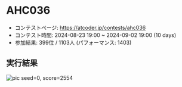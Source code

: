 # AHC036
- コンテストページ: https://atcoder.jp/contests/ahc036
- コンテスト時間: 2024-08-23 19:00 ~ 2024-09-02 19:00 (10 days)
- 参加結果: 399位 / 1103人 (パフォーマンス: 1403)

## 実行結果
![pic](/AtCoder-Heuristic-Contest-Solutions/solution_gifs/AHC036_solution.gif)
seed=0, score=2554